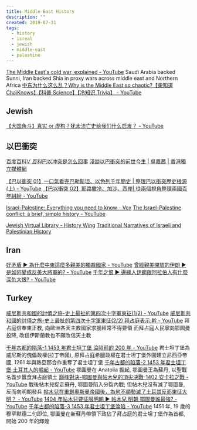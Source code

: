 ```yaml
---
title: Middle East History
description: ""
created: 2019-07-31
tags:
  - history
  - isreal
  - jewish
  - middle-east
  - palestine
---
```


[The Middle East's cold war, explained - YouTube](https://www.youtube.com/watch?v=veMFCFyOwFI)
Saudi Arabia backed Sunni, Iran backed Shia in proxy wars across middle east and Northern Africa
[中东为什么这么乱？Why is the Middle East so chaotic?【柴知道 ChaiKnows】【科普 Science】【冷知识 Trivia】 - YouTube](https://www.youtube.com/watch?v=exjVfT6uRrg)

## Jewish

[【大国角斗】真实 or 虚构？犹太流亡史给我们什么启发？ - YouTube](https://www.youtube.com/watch?v=EETY1qqm43k)

## 以巴衝突

[百度百科*V 百科*巴以冲突是怎么回事](https://baike.baidu.com/vbaike/%E5%B7%B4%E4%BB%A5%E5%86%B2%E7%AA%81%E6%98%AF%E6%80%8E%E4%B9%88%E5%9B%9E%E4%BA%8B/22179)
[淺談以巴衝突的前世今生 | 吳嘉茜 | 香港獨立媒體網](http://www.inmediahk.net/node/1024948)

[【巴以衝突 01】一口氣看完巴勒斯坦、以色列千年簡史 | 整理巴以衝突歷史根源 (上) - YouTube](https://www.youtube.com/watch?v=jn9l3PodaXY)
[【巴以衝突 02】耶路撒冷、加沙、西岸| 從兩個視角整理兩國百年糾紛 - YouTube](https://www.youtube.com/watch?v=WOYycmsSacY)

[Israel-Palestine: Everything you need to know - Vox](https://www.vox.com/2018/11/20/18079996/israel-palestine-conflict-guide-explainer)
[The Israel-Palestine conflict: a brief, simple history - YouTube](https://www.youtube.com/watch?v=iRYZjOuUnlU)

[Jewish Virtual Library - History Wing](https://www.jewishvirtuallibrary.org/history)
[Traditional Narratives of Israeli and Palestinian History](https://www.jewishvirtuallibrary.org/traditional-narratives-of-israeli-and-palestinian-history)

## Iran

[好矛盾 ► 為什麼中東這麼多親美的獨裁國家 - YouTube](https://www.youtube.com/watch?v=PsafO5r10Rs)
[曾經親美開放的伊朗 ▶ 是如何變成反美大將軍的? - YouTube](https://www.youtube.com/watch?v=7Cplz5Ejj5s)
[千年之恨 ▶ 邊緣人伊朗跟阿拉伯人有什麼深仇大恨? - YouTube](https://www.youtube.com/watch?v=hOkhbNAZwtM)

## Turkey

[威尼斯共和國的討債之旅-史上最扯的第四次十字軍東征(1/2) - YouTube](https://www.youtube.com/watch?v=i5Y4VzIVnwM)
[威尼斯共和國的討債之旅-史上最扯的第四次十字軍東征(2/2) 拜占庭表示:幹 - YouTube](https://www.youtube.com/watch?v=M3ISKR76aaQ)
拜占庭信奉東正教, 向歐洲各天主教國家求援經常不得要領
而拜占庭人民寧向鄂圖曼投降, 改信伊斯蘭教也不願改信天主教

[千年古都的陷落-1 1453 年君士坦丁堡 淪陷前的 200 年 - YouTube](https://www.youtube.com/watch?v=DalX0PjdFNY)
君士坦丁堡為威尼斯的傀儡政權(拉丁帝國), 原拜占庭希臘政權在君士坦丁堡外圍建立尼西亞帝國, 1261 年與熱亞那合作重奪了君士坦丁堡
[千年古都的陷落-2 1453 年君士坦丁堡 土耳其人的崛起 - YouTube](https://www.youtube.com/watch?v=T82ByIqNMXc)
鄂圖曼在 Anatolia 掘起, 鄂圖曼王為蘇丹, 以聖戰名義步蠶食拜占庭領土
[巔峰對決-鄂圖曼與帖木兒的頂尖決戰-1402 安卡拉之戰 - YouTube](https://www.youtube.com/watch?v=YkY8kJIM_4M) 戰後帖木兒捉走蘇丹, 鄂圖曼陷入分裂內戰; 但帖木兒沒有滅了鄂圖曼, 反而向明朝發兵
[帖木兒在重創奧斯曼帝國後，為何不順勢滅了土耳其反而東征大明？ - YouTube](https://www.youtube.com/watch?v=gUWLTcUM6P8)
[1404 年帖木兒要征服明朝 ► 帖木兒 明朝 鄂圖曼誰最強? - YouTube](https://www.youtube.com/watch?v=veenyAmLJSk)
[千年古都的陷落-3 1453 年君士坦丁堡淪陷 - YouTube](https://www.youtube.com/watch?v=acf5-uPfVBo) 1451 年, 19 歲的穆罕默德二句即位, 鄂圖曼在新蘇丹帶領下政佔了拜占庭的君士坦丁堡作為首都, 開始 200 年的輝煌
